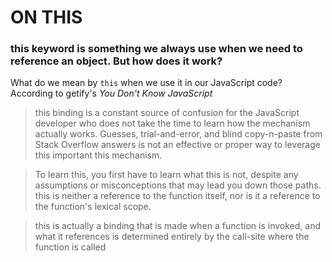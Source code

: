 # ON THIS
### this keyword is something we always use when we need to reference an object. But how does it work?

What do we mean by `this` when we use it in our JavaScript code?
According to getify's *You Don't Know JavaScript*

>this binding is a constant source of confusion for the JavaScript developer who does not take the time to learn how the mechanism actually works. Guesses, trial-and-error, and blind copy-n-paste from Stack Overflow answers is not an effective or proper way to leverage this important this mechanism.

>To learn this, you first have to learn what this is not, despite any assumptions or misconceptions that may lead you down those paths. this is neither a reference to the function itself, nor is it a reference to the function's lexical scope.

>this is actually a binding that is made when a function is invoked, and what it references is determined entirely by the call-site where the function is called